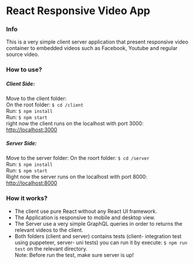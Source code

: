 
# React Responsive Video App


### Info
This is a very simple client server application that present responsive video container to embedded videos such as Facebook, Youtube and regular source video.

### How to use?
##### Client Side:
Move to the client folder:<br />
On the root folder: `$ cd /client` <br />
Run: `$ npm install`<br />
Run: `$ npm start`<br />
right now the client runs on the localhost with port 3000: [http://localhost:3000](http://localhost:3000)

##### Server Side:
Move to the server folder:
On the roort folder: `$ cd /server`<br />
Run: `$ npm install`<br />
Run: `$ npm start`<br />
Right now the server runs on the localhost with port 8000: [http://localhost:8000](http://localhost:*000)

### How it works?
- The client use pure React without any React UI framework.
- The Application is responsive to mobile and desktop view.
- The Server use a very simple GraphQL queries in order to returns the relevant videos to the client.
- Both folders (client and server) contains tests (client- integration test using puppeteer, server- uni tests) you can run it by execute: `$ npm run test` on the relevant directory.<br/>
Note: Before run the test, make sure server is up!